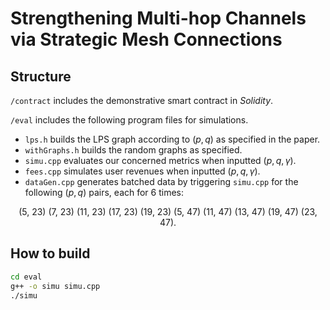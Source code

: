 Strengthening Multi-hop Channels via Strategic Mesh Connections
==

Structure
-
`/contract` includes the demonstrative smart contract in *Solidity*.

`/eval` includes the following program files for simulations.
* `lps.h` builds the LPS graph according to $(p,q)$ as specified in the paper.
* `withGraphs.h` builds the random graphs as specified.
* `simu.cpp` evaluates our concerned metrics when inputted $(p,q,\gamma)$.
* `fees.cpp` simulates user revenues when inputted $(p,q,\gamma)$.
* `dataGen.cpp` generates batched data by triggering `simu.cpp` for the following $(p,q)$ pairs, each for $6$ times:
<p align="center">(5, 23) (7, 23) (11, 23) (17, 23) (19, 23) (5, 47) (11, 47) (13, 47) (19, 47) (23, 47).</p>

How to build
-
```bash
cd eval
g++ -o simu simu.cpp
./simu
```

